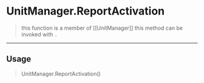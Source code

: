 # UnitManager.ReportActivation
> this function is a member of [[UnitManager]]
> this method can be invoked with `.`
-----
## Usage
> UnitManager.ReportActivation()

